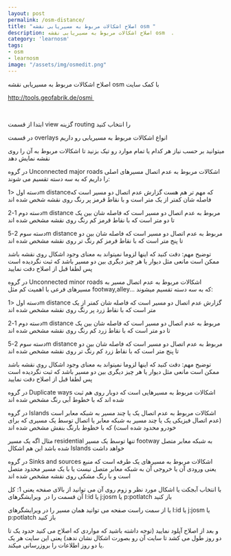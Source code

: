 ```yaml
---
layout: post
permalink: /osm-distance/
title: "اصلاح اشکالات مربوط به مسیریابی نقشه osm "
description: اصلاح اشکالات مربوط به مسیریابی نقشه osm  .
category: 'learnosm'
tags:
- osm
- learnosm
image: "/assets/img/osmedit.png"
---
```



اصلاح اشکالات مربوط به مسیریابی نقشه osm با کمک سایت

http://tools.geofabrik.de/osmi 



 

ابتدا از قسمت view گزینه routing را انتخاب کنید

در قسمت overlays انواع اشکالات مربوط به مسیریابی رو داریم

میتوانید بر حسب نیاز هر کدام یا تمام موارد رو تیک بزنید تا اشکالات مربوط به آن را روی نقشه نمایش دهد

در گروه Unconnected major roads اشکالات مربوط به عدم اتصال مسیرهای اصلی را داریم که به سه دسته تقسیم می شوند:

دسته اول <1m distanceکه مهم تر هم هست گزارش عدم اتصال دو مسیر است که فاصله شان کمتر از یک متر است و با نقاط قرمز پر رنگ روی نقشه شخص شده اند

دسته دوم 1-2m distance مربوط به عدم اتصال دو مسیر است که فاصله شان بین یک تا دو متر است که با نقاط قرمز کم رنگ روی نقشه مشخص شده اند

دسته سوم 2-5m distance مربوط به عدم اتصال دو مسیر است که فاصله شان بین دو تا پنج متر است که با نقاط قرمز کم رنگ تر روی نقشه مشخص شده اند

توضیح مهم: دقت کنید که اینها لزوما نمیتواند به معنای وجود اشکال روی نقشه باشد ممکن است مانعی مثل دیوار یا هر چیز دیگری بین دو مسیر باشد که ثبت نگردیده است پس لطفا قبل از اصلاح دقت نمایید

در گروه Unconnected minor roads اشکالات مربوط به عدم اتصال مسیر به مسیرهای فرعی با اهمیت کم مثل footway,alley... که به سه دسته تقسیم میشوند:

دسته اول <1m distance گزارش عدم اتصال دو مسیر است که فاصله شان کمتر از یک متر است که با نقاط زرد پر رنگ روی نقشه مشخص شده اند

دسته دوم 1-2m distance مربوط به عدم اتصال دو مسیر است که فاصله شان بین یک تا دو متر است که با نقاط زرد کم رنگ روی نقشه مشخص شده اند

دسته سوم 2-5m distance مربوط به عدم اتصال دو مسیر است که فاصله شان بین دو تا پنج متر است که با نقاط زرد کم رنگ تر روی نقشه مشخص شده اند

توضیح مهم: دقت کنید که اینها لزوما نمیتواند به معنای وجود اشکال روی نقشه باشد ممکن است مانعی مثل دیوار یا هر چیز دیگری بین دو مسیر باشد که ثبت نگردیده است پس لطفا قبل از اصلاح دقت نمایید

در گروه Duplicate ways اشکالات مربوط به مسیرهایی است که دوبار روی هم ثبت شده اند که با خطوط آبی رنگ مشخص شده اند

در گروه Islands اشکالات مربوط به عدم اتصال یک یا چند مسیر به شبکه معابر است (عدم اتصال فیزیکی یک یا چند مسیر به شبکه معابر یا اتصال توسط یک مسیری که برای خودرو محدود شده است) که با خطوط بارنگ بنفش مشخص شده اند

مثال اگه یک مسیر residential تنها توسط یک مسیر footway به شبکه معابر متصل شده باشد این هم اشکال Islands خواهد داشت

در گروه Sinks and sources اشکالات مربوط به مسیرهای یک طرفه است که منبع یعنی ورودی آن یا خروجی آن به شبکه معابر متصل نیست یا با یک مسیر محدود متصل است و با رنگ مشکی روی نقشه مشخص شده اند

با انتخاب آبجکت یا اشکال مورد نظر و زوم روی آن می توانید از بالای صفحه یعنی 1: کل آن قسمت را در 
ویرایشگرهای I:id یا j:josm یا p:potlatch باز کنید 

یا از سمت راست صفحه می توانید همان مسیر را در ویرایشگرهای I:id یا j:josm یا p:potlatch باز کنید

و بعد از اصلاح آپلود نمایید
(توجه داشته باشید که مواردی که اصلاح می کنید حدود یک تا دو روز طول می کشد تا سایت آن رو بصورت اشکال نشان ندهد) یعنی این سایت هر یک یا دو روز اطلاعات را بروزرسانی میکند.

